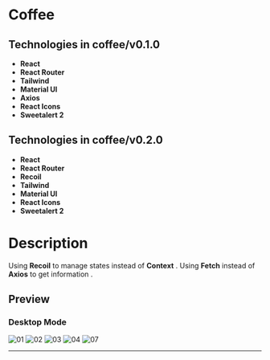 # Coffee

## Technologies in coffee/v0.1.0

- **React**
- **React Router**
- **Tailwind**
- **Material UI**
- **Axios**
- **React Icons**
- **Sweetalert 2**

## Technologies in coffee/v0.2.0

- **React**
- **React Router**
- **Recoil**
- **Tailwind**
- **Material UI**
- **React Icons**
- **Sweetalert 2**

# Description

Using **Recoil** to manage states instead of **Context** .
Using **Fetch** instead of **Axios** to get information . 


## Preview
### Desktop Mode

![01](https://user-images.githubusercontent.com/100797809/223477213-bfbf4c04-3dc9-477a-9c3f-87393dad0547.png)
![02](https://user-images.githubusercontent.com/100797809/223477263-05c05bbb-bac2-412c-aad3-cdbc85c2e13a.png)
![03](https://github.com/rzvkoli/coffee/assets/100797809/44a49ad2-8643-448f-800b-07ba6b52fef4)
![04](https://user-images.githubusercontent.com/100797809/223477294-9f60453e-0399-48a6-85e1-21e98531bc5b.png)
![07](https://user-images.githubusercontent.com/100797809/223504030-cd66471d-9900-4a2c-8ad8-d46ddf040b80.png)

---
